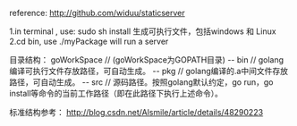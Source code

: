 reference:
http://github.com/widuu/staticserver


1.in terminal , use: sudo sh install
  生成可执行文件，包括windows 和 Linux
2.cd bin, use ./myPackage
  will run a server

目录结构：
goWorkSpace  // (goWorkSpace为GOPATH目录)
  -- bin  // golang编译可执行文件存放路径，可自动生成。
  -- pkg  // golang编译的.a中间文件存放路径，可自动生成。
  -- src  // 源码路径。按照golang默认约定，go run，go install等命令的当前工作路径（即在此路径下执行上述命令）。
  
  标准结构参考：
  http://blog.csdn.net/Alsmile/article/details/48290223
  


